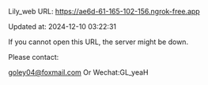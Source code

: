 Lily_web URL: https://ae6d-61-165-102-156.ngrok-free.app

Updated at: 2024-12-10 03:22:31

If you cannot open this URL, the server might be down.

Please contact: 

goley04@foxmail.com Or Wechat:GL_yeaH
